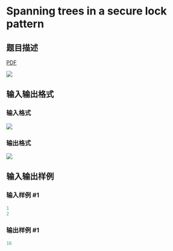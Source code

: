 # Spanning trees in a secure lock pattern

## 题目描述

[problemUrl]: https://uva.onlinejudge.org/index.php?option=com_onlinejudge&Itemid=8&category=602&page=show_problem&problem=4426

[PDF](https://uva.onlinejudge.org/external/126/p12688.pdf)

![](https://cdn.luogu.com.cn/upload/vjudge_pic/UVA12688/558e40850367d2011c8887988efea0f94bd75397.png)

## 输入输出格式

### 输入格式

![](https://cdn.luogu.com.cn/upload/vjudge_pic/UVA12688/f599591fe96ed30a24f3d3db00920cb282ca538f.png)

### 输出格式

![](https://cdn.luogu.com.cn/upload/vjudge_pic/UVA12688/6ea054cf31b5048aed51304db35b5d0df7a5415e.png)

## 输入输出样例

### 输入样例 #1

```cpp
1
2
```


### 输出样例 #1

```cpp
16
```


